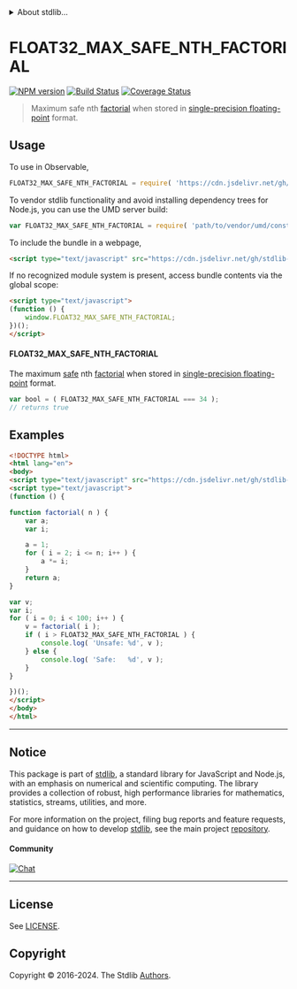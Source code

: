 <!--

@license Apache-2.0

Copyright (c) 2024 The Stdlib Authors.

Licensed under the Apache License, Version 2.0 (the "License");
you may not use this file except in compliance with the License.
You may obtain a copy of the License at

   http://www.apache.org/licenses/LICENSE-2.0

Unless required by applicable law or agreed to in writing, software
distributed under the License is distributed on an "AS IS" BASIS,
WITHOUT WARRANTIES OR CONDITIONS OF ANY KIND, either express or implied.
See the License for the specific language governing permissions and
limitations under the License.

-->


<details>
  <summary>
    About stdlib...
  </summary>
  <p>We believe in a future in which the web is a preferred environment for numerical computation. To help realize this future, we've built stdlib. stdlib is a standard library, with an emphasis on numerical and scientific computation, written in JavaScript (and C) for execution in browsers and in Node.js.</p>
  <p>The library is fully decomposable, being architected in such a way that you can swap out and mix and match APIs and functionality to cater to your exact preferences and use cases.</p>
  <p>When you use stdlib, you can be absolutely certain that you are using the most thorough, rigorous, well-written, studied, documented, tested, measured, and high-quality code out there.</p>
  <p>To join us in bringing numerical computing to the web, get started by checking us out on <a href="https://github.com/stdlib-js/stdlib">GitHub</a>, and please consider <a href="https://opencollective.com/stdlib">financially supporting stdlib</a>. We greatly appreciate your continued support!</p>
</details>

# FLOAT32_MAX_SAFE_NTH_FACTORIAL

[![NPM version][npm-image]][npm-url] [![Build Status][test-image]][test-url] [![Coverage Status][coverage-image]][coverage-url] <!-- [![dependencies][dependencies-image]][dependencies-url] -->

> Maximum safe nth [factorial][factorial] when stored in [single-precision floating-point][ieee754] format.



<section class="usage">

## Usage

<!-- eslint-disable id-length -->

To use in Observable,

```javascript
FLOAT32_MAX_SAFE_NTH_FACTORIAL = require( 'https://cdn.jsdelivr.net/gh/stdlib-js/constants-float32-max-safe-nth-factorial@umd/browser.js' )
```

To vendor stdlib functionality and avoid installing dependency trees for Node.js, you can use the UMD server build:

```javascript
var FLOAT32_MAX_SAFE_NTH_FACTORIAL = require( 'path/to/vendor/umd/constants-float32-max-safe-nth-factorial/index.js' )
```

To include the bundle in a webpage,

```html
<script type="text/javascript" src="https://cdn.jsdelivr.net/gh/stdlib-js/constants-float32-max-safe-nth-factorial@umd/browser.js"></script>
```

If no recognized module system is present, access bundle contents via the global scope:

```html
<script type="text/javascript">
(function () {
    window.FLOAT32_MAX_SAFE_NTH_FACTORIAL;
})();
</script>
```

#### FLOAT32_MAX_SAFE_NTH_FACTORIAL

The maximum [safe][safe-integers] nth [factorial][factorial] when stored in [single-precision floating-point][ieee754] format.

<!-- eslint-disable id-length -->

```javascript
var bool = ( FLOAT32_MAX_SAFE_NTH_FACTORIAL === 34 );
// returns true
```

</section>

<!-- /.usage -->

<section class="examples">

## Examples

<!-- eslint-disable id-length -->

<!-- eslint no-undef: "error" -->

```html
<!DOCTYPE html>
<html lang="en">
<body>
<script type="text/javascript" src="https://cdn.jsdelivr.net/gh/stdlib-js/constants-float32-max-safe-nth-factorial@umd/browser.js"></script>
<script type="text/javascript">
(function () {

function factorial( n ) {
    var a;
    var i;

    a = 1;
    for ( i = 2; i <= n; i++ ) {
        a *= i;
    }
    return a;
}

var v;
var i;
for ( i = 0; i < 100; i++ ) {
    v = factorial( i );
    if ( i > FLOAT32_MAX_SAFE_NTH_FACTORIAL ) {
        console.log( 'Unsafe: %d', v );
    } else {
        console.log( 'Safe:   %d', v );
    }
}

})();
</script>
</body>
</html>
```

</section>

<!-- /.examples -->

<!-- C interface documentation. -->



<!-- Section for related `stdlib` packages. Do not manually edit this section, as it is automatically populated. -->

<section class="related">

</section>

<!-- /.related -->

<!-- Section for all links. Make sure to keep an empty line after the `section` element and another before the `/section` close. -->


<section class="main-repo" >

* * *

## Notice

This package is part of [stdlib][stdlib], a standard library for JavaScript and Node.js, with an emphasis on numerical and scientific computing. The library provides a collection of robust, high performance libraries for mathematics, statistics, streams, utilities, and more.

For more information on the project, filing bug reports and feature requests, and guidance on how to develop [stdlib][stdlib], see the main project [repository][stdlib].

#### Community

[![Chat][chat-image]][chat-url]

---

## License

See [LICENSE][stdlib-license].


## Copyright

Copyright &copy; 2016-2024. The Stdlib [Authors][stdlib-authors].

</section>

<!-- /.stdlib -->

<!-- Section for all links. Make sure to keep an empty line after the `section` element and another before the `/section` close. -->

<section class="links">

[npm-image]: http://img.shields.io/npm/v/@stdlib/constants-float32-max-safe-nth-factorial.svg
[npm-url]: https://npmjs.org/package/@stdlib/constants-float32-max-safe-nth-factorial

[test-image]: https://github.com/stdlib-js/constants-float32-max-safe-nth-factorial/actions/workflows/test.yml/badge.svg?branch=main
[test-url]: https://github.com/stdlib-js/constants-float32-max-safe-nth-factorial/actions/workflows/test.yml?query=branch:main

[coverage-image]: https://img.shields.io/codecov/c/github/stdlib-js/constants-float32-max-safe-nth-factorial/main.svg
[coverage-url]: https://codecov.io/github/stdlib-js/constants-float32-max-safe-nth-factorial?branch=main

<!--

[dependencies-image]: https://img.shields.io/david/stdlib-js/constants-float32-max-safe-nth-factorial.svg
[dependencies-url]: https://david-dm.org/stdlib-js/constants-float32-max-safe-nth-factorial/main

-->

[chat-image]: https://img.shields.io/gitter/room/stdlib-js/stdlib.svg
[chat-url]: https://app.gitter.im/#/room/#stdlib-js_stdlib:gitter.im

[stdlib]: https://github.com/stdlib-js/stdlib

[stdlib-authors]: https://github.com/stdlib-js/stdlib/graphs/contributors

[umd]: https://github.com/umdjs/umd
[es-module]: https://developer.mozilla.org/en-US/docs/Web/JavaScript/Guide/Modules

[deno-url]: https://github.com/stdlib-js/constants-float32-max-safe-nth-factorial/tree/deno
[deno-readme]: https://github.com/stdlib-js/constants-float32-max-safe-nth-factorial/blob/deno/README.md
[umd-url]: https://github.com/stdlib-js/constants-float32-max-safe-nth-factorial/tree/umd
[umd-readme]: https://github.com/stdlib-js/constants-float32-max-safe-nth-factorial/blob/umd/README.md
[esm-url]: https://github.com/stdlib-js/constants-float32-max-safe-nth-factorial/tree/esm
[esm-readme]: https://github.com/stdlib-js/constants-float32-max-safe-nth-factorial/blob/esm/README.md
[branches-url]: https://github.com/stdlib-js/constants-float32-max-safe-nth-factorial/blob/main/branches.md

[stdlib-license]: https://raw.githubusercontent.com/stdlib-js/constants-float32-max-safe-nth-factorial/main/LICENSE

[safe-integers]: http://www.2ality.com/2013/10/safe-integers.html

[factorial]: https://en.wikipedia.org/wiki/Factorial

[ieee754]: https://en.wikipedia.org/wiki/IEEE_754-1985

<!-- <related-links> -->

<!-- </related-links> -->

</section>

<!-- /.links -->
